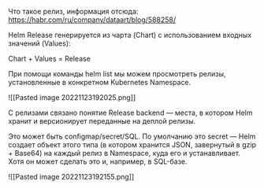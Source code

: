 
Что такое релиз, информация отсюда:
https://habr.com/ru/company/dataart/blog/588258/

Helm Release генерируется из чарта (Chart) с использованием входных значений (Values):

Chart + Values = Release

При помощи команды helm list мы можем просмотреть релизы, установленные в конкретном Kubernetes Namespace.

![[Pasted image 20221123192025.png]]

С релизами связано понятие Release backend — места, в котором Helm хранит и версионирует переданные на деплой релизы.

Это может быть configmap/secret/SQL. По умолчанию это secret — Helm создает объект этого типа (в котором хранится JSON, завернутый в gzip + Base64) на каждый релиз в Namespace, куда его и устанавливает. Хотя он может сделать это и, например, в SQL-базе.

![[Pasted image 20221123192155.png]]





